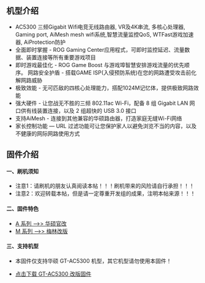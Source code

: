 ## 机型介绍
* AC5300 三频Gigabit Wifi电竞无线路由器, VR及4K串流, 多核心处理器, Gaming port, AiMesh mesh wifi系统,智慧流量监控QoS, WTFast游戏加速器, AiProtection防护 
* 全面即时掌握 - ROG Gaming Center应用程式，可即时监控延迟、流量数据、装置连接等所有重要游戏项目
* 即时游戏最佳化 - ROG Game Boost 与游戏埠智慧安排游戏流量的优先顺序。 网路安全护盾 - 搭载GAME ISP(入侵预防系统)在您的网路遭受攻击前化解网路威胁
* 极致效能 - 无可匹敌的四核心处理能力，搭配1024M记忆体，提供极致网路效能
* 强大硬件 - 让您战无不胜的三频 802.11ac Wi-Fi，配备 8 组 Gigabit LAN 网口供有线装置连接，以及 2 组超快的 USB 3.0 接口
* 支持AiMesh - 连接到其他兼容的华硕路由器，打造家庭无缝Wi-Fi网络
* 家长控制功能 — URL 过滤功能可让您保护家人以避免浏览不当的内容，以及不健康的网际网路使用方式

## 固件介绍
#### 一、刷机须知
* 注意1：请刷机的朋友认真阅读本帖！！！刷机带来的风险请自行承担！！！
* 注意2：欢迎转载本帖，但是请一定尊重开发组的成果，注明本帖来源！！！

#### 二、固件特色
* [A 系列 ——>> 华硕官改](/zh/guide/asus/firmware-a.md)
* [M 系列 ——>> 梅林改版](/zh/guide/asus/firmware-m.md)

#### 三、支持机型
* 本固件仅支持华硕 GT-AC5300 机型，其它机型请勿使用本固件！

* [点击下载 GT-AC5300 改版固件](https://www.asusgo.com/firmware/download?devicename=gt-ac5300&firmware=asus_official)